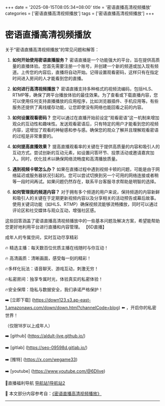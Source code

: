 +++
date = '2025-08-15T08:05:34+08:00'
title = '密语直播高清视频播放'
categories = ['密语直播高清视频播放']
tags = ['密语直播高清视频播放']
+++

# 密语直播高清视频播放

关于“密语直播高清视频播放”的常见问题和解答：

1. **如何开始使用密语直播服务？**
   密语直播是一个功能强大的平台，旨在提供高质量的直播体验。您首先需要注册一个账号，并创建一个新的频道或加入现有频道。上传您的内容后，直播将自动开始。记得设置观看密码，这样只有在指定时间进入房间的人才能看到您的直播。

2. **如何进行高清视频播放？**
   密语直播支持多种格式的视频流编码，包括HLS、RTMP等，确保了跨平台播放体验的最佳效果。为了查看或下载直播内容，您可以使用任何支持直播播放的应用程序，比如浏览器插件、手机应用等。有些服务还提供了离线缓存功能，让您即使没有网络也能回看之前的内容。

3. **如何设置观看密码？**
   您可以通过在直播开始前设定“观看密语”这一机制来增加观众的互动性和趣味性。发送观看密语后，只有特定的用户才能看到您的视频内容，这增加了观看的神秘感和参与感。确保您的观众了解并且理解观看密语的过程是非常重要的。

4. **如何提高直播效果？**
   提高直播观看率的关键在于提供高质量的内容和吸引人的互动方式。尝试创新的互动元素，如设置问答环节、投票活动或邀请嘉宾加入。同时，优化技术以确保网络流畅度和高清播放质量。

5. **遇到视频卡顿怎么办？**
   如果在直播过程中遇到视频卡顿的问题，可能是由于网络延迟或服务器状况引起的。您可以尝试切换到另一个可用的网络连接或者稍等一段时间再试。如果问题仍然存在，联系平台客服寻求帮助是明智的选择。

6. **如何管理我的频道内容？**
   对于拥有多个频道的用户来说，保持频道的内容新鲜和吸引人的关键在于定期更新视频内容以及分享相关的活动预告或幕后故事。使用关键词功能（如HLS、RTMP）确保视频流能够流畅播放，同时可以通过评论区和社交媒体与观众互动，增强社区感。

这些回答涵盖了密语直播高清视频播放中的一些基本问题及解决方案，希望能帮助您更好地利用平台进行直播和内容管理。
【6D直播】

 成年人的专属空间，实时互动尽享精彩

🔥 精选主播：每天数百位优质主播在线随时与你互动！

🔥 高清画质：清晰画面，感受每一刻的精彩！

🔥多样化玩法：语音聊天、游戏互动，刺激无穷！

🔥私密房间：独享专属时光，体验真实的私密体验！

🔥安全保障：隐私与数据安全，我们承诺严格保护！

➡️ [立即下载] (https://down123.s3.ap-east-1.amazonaws.com/down/down.html?channelCode=blog) ⬅️ ，开启你的私密世界！

 （仅限18岁以上成年人）

➡️ [github] (https://aldult-live.github.io/)

➡️ [gitlab] (https://seo-09598d.gitlab.io/)

➡️ [推特] (https://x.com/wegame33)

➡️ [youtube] (https://www.youtube.com/@6Dlive)

🔞直播福利导航   [导航站1](https://webstack-86085a.gitlab.io/)[导航站2](https://onlygit123-2.github.io/)

📘 本文部分内容参考自：[《密语直播高清视频播放》](https://webstack-hugo-17.pages.dev/)

---
